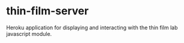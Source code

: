 thin-film-server
==========

Heroku application for displaying and interacting with the thin film lab javascript module.
